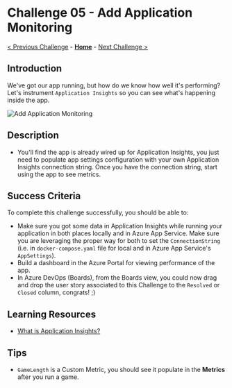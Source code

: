 # Challenge 05 - Add Application Monitoring

[< Previous Challenge](./Challenge-04.md) - **[Home](../README.md)** - [Next Challenge >](./Challenge-06.md)

## Introduction

We've got our app running, but how do we know how well it's performing? Let's instrument `Application Insights` so you can see what's happening inside the app.

![Add Application Monitoring](../docs/AddApplicationMonitoring.png)

## Description

- You'll find the app is already wired up for Application Insights, you just need to populate app settings configuration with your own Application Insights connection string. Once you have the connection string, start using the app to see metrics.

## Success Criteria

To complete this challenge successfully, you should be able to:

- Make sure you got some data in Application Insights while running your application in both places locally and in Azure App Service. Make sure you are leveraging the proper way for both to set the `ConnectionString` (i.e. in `docker-compose.yaml` file for local and in Azure App Service's `AppSettings`).
- Build a dashboard in the Azure Portal for viewing performance of the app.
- In Azure DevOps (Boards), from the Boards view, you could now drag and drop the user story associated to this Challenge to the `Resolved` or `Closed` column, congrats! ;)

## Learning Resources

- [What is Application Insights?](https://docs.microsoft.com/en-us/azure/application-insights/app-insights-overview)

## Tips

- `GameLength` is a Custom Metric, you should see it populate in the **Metrics** after you run a game.

